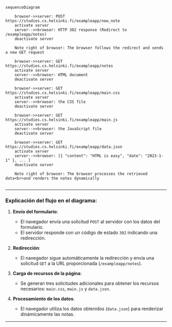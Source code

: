 ```mermaid
sequenceDiagram
    
    browser->>server: POST https://studies.cs.helsinki.fi/exampleapp/new_note
    activate server
    server-->>browser: HTTP 302 response (Redirect to /exampleapp/notes)
    deactivate server

    Note right of browser: The browser follows the redirect and sends a new GET request

    browser->>server: GET https://studies.cs.helsinki.fi/exampleapp/notes
    activate server
    server-->>browser: HTML document
    deactivate server

    browser->>server: GET https://studies.cs.helsinki.fi/exampleapp/main.css
    activate server
    server-->>browser: the CSS file
    deactivate server

    browser->>server: GET https://studies.cs.helsinki.fi/exampleapp/main.js
    activate server
    server-->>browser: the JavaScript file
    deactivate server

    browser->>server: GET https://studies.cs.helsinki.fi/exampleapp/data.json
    activate server
    server-->>browser: [{ "content": "HTML is easy", "date": "2023-1-1" }, ... ]
    deactivate server

    Note right of browser: The browser processes the retrieved data<br>and renders the notes dynamically


```
---

### **Explicación del flujo en el diagrama:**

1. **Envío del formulario**:
   - El navegador envía una solicitud `POST` al servidor con los datos del formulario.
   - El servidor responde con un código de estado `302` indicando una redirección.

2. **Redirección**:
   - El navegador sigue automáticamente la redirección y envía una solicitud `GET` a la URL proporcionada (`/exampleapp/notes`).

3. **Carga de recursos de la página**:
   - Se generan tres solicitudes adicionales para obtener los recursos necesarios: `main.css`, `main.js` y `data.json`.

4. **Procesamiento de los datos**:
   - El navegador utiliza los datos obtenidos (`data.json`) para renderizar dinámicamente las notas.

---
